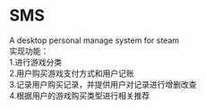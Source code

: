 # SMS
A desktop personal manage system for steam  
实现功能：  
1.进行游戏分类  
2.用户购买游戏支付方式和用户记账  
3.记录用户购买记录，并提供用户对记录进行增删改查  
4.根据用户的游戏购买类型进行相关推荐
